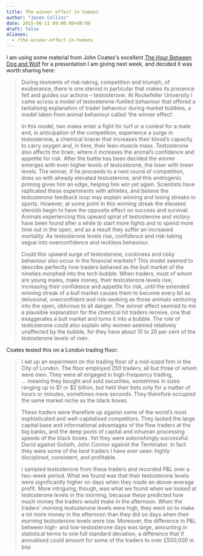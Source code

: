 ```yaml
---
title: The winner effect in humans
author: "Jason Collins"
date: 2015-06-11 09:00:00+00:00
draft: false
aliases:
  - /the-winner-effect-in-humans
---
```


I am using some material from John Coates's excellent [The Hour Between Dog and Wolf](https://www.jasoncollins.blog/the-biology-of-boom-and-bust/) for a presentation I am giving next week, and decided it was worth sharing here:

>During moments of risk-taking, competition and triumph, of exuberance, there is one steroid in particular that makes its presence felt and guides our actions – testosterone. At Rockefeller University I came across a model of testosterone-fuelled behaviour that offered a tantalising explanation of trader behaviour during market bubbles, a model taken from animal behaviour called ‘the winner effect’.
>
>In this model, two males enter a fight for turf or a contest for a mate and, in anticipation of the competition, experience a surge in testosterone, a chemical bracer that increases their blood’s capacity to carry oxygen and, in time, their lean-muscle mass. Testosterone also affects the brain, where it increases the animal’s confidence and appetite for risk. After the battle has been decided the winner emerges with even higher levels of testosterone, the loser with lower levels. The winner, if he proceeds to a next round of competition, does so with already elevated testosterone, and this androgenic priming gives him an edge, helping him win yet again. Scientists have replicated these experiments with athletes, and believe the testosterone feedback loop may explain winning and losing streaks in sports. However, at some point in this winning streak the elevated steroids begin to have the opposite effect on success and survival. Animals experiencing this upward spiral of testosterone and victory have been found after a while to start more fights and to spend more time out in the open, and as a result they suffer an increased mortality. As testosterone levels rise, confidence and risk-taking segue into overconfidence and reckless behaviour.
> 
>Could this upward surge of testosterone, cockiness and risky behaviour also occur in the financial markets? This model seemed to describe perfectly how traders behaved as the bull market of the nineties morphed into the tech bubble. When traders, most of whom are young males, make money, their testosterone levels rise, increasing their confidence and appetite for risk, until the extended winning streak of a bull market causes them to become every bit as delusional, overconfident and risk-seeking as those animals venturing into the open, oblivious to all danger. The winner effect seemed to me a plausible explanation for the chemical hit traders receive, one that exaggerates a bull market and turns it into a bubble. The role of testosterone could also explain why women seemed relatively unaffected by the bubble, for they have about 10 to 20 per cent of the testosterone levels of men.

Coates tested this on a London trading floor:
 
>I set up an experiment on the trading floor of a mid-sized firm in the City of London. The floor employed 250 traders, all but three of whom were men. They were all engaged in high-frequency trading, ... meaning they bought and sold securities, sometimes in sizes ranging up to \$1 or \$2 billion, but held their bets only for a matter of hours or minutes, sometimes mere seconds. They therefore occupied the same market niche as the black boxes.
>
>These traders were therefore up against some of the world’s most sophisticated and well-capitalised competitors. They lacked the large capital base and informational advantages of the flow traders at the big banks, and the deep pools of capital and inhuman processing speeds of the black boxes. Yet they were astonishingly successful: David against Goliath, John Connor against the Terminator. In fact they were some of the best traders I have ever seen: highly disciplined, consistent, and profitable.
> 
>I sampled testosterone from these traders and recorded P&L over a two-week period. What we found was that their testosterone levels were significantly higher on days when they made an above-average profit. More intriguing, though, was what we found when we looked at testosterone levels in the morning, because these predicted how much money the traders would make in the afternoon. When the traders’ morning testosterone levels were high, they went on to make a lot more money in the afternoon than they did on days when their morning testosterone levels were low. Moreover, the difference in P&L between high- and low-testosterone days was large, amounting in statistical terms to one full standard deviation, a difference that if annualised could amount for some of the traders to over £500,000 in pay.

